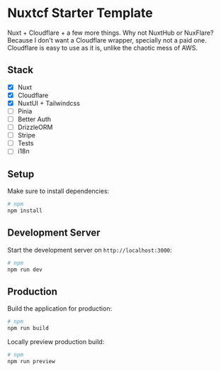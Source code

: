 # Nuxtcf Starter Template

Nuxt + Cloudflare + a few more things. Why not NuxtHub or NuxFlare? Because I don't want a Cloudflare wrapper, specially not a paid one. Cloudflare is easy to use as it is, unlike the chaotic mess of AWS.

## Stack

- [x] Nuxt
- [x] Cloudflare
- [x] NuxtUI + Tailwindcss
- [ ] Pinia
- [ ] Better Auth
- [ ] DrizzleORM
- [ ] Stripe
- [ ] Tests
- [ ] i18n

## Setup

Make sure to install dependencies:

```bash
# npm
npm install
```

## Development Server

Start the development server on `http://localhost:3000`:

```bash
# npm
npm run dev
```

## Production

Build the application for production:

```bash
# npm
npm run build
```

Locally preview production build:

```bash
# npm
npm run preview
```
